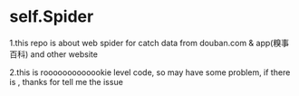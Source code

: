 self.Spider
==========================================================================================================
1.this repo is about web spider for catch data from douban.com & app(糗事百科) and other website

2.this is rooooooooooookie level code, so may have some problem, if there is , thanks for tell me the issue
